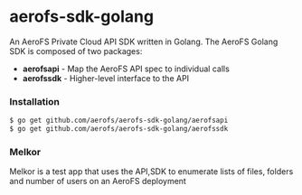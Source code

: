 # aerofs-sdk-golang
An AeroFS Private Cloud API SDK written in Golang. The AeroFS Golang SDK is
composed of two packages: 
* **aerofsapi** -  Map the AeroFS API spec to individual calls
* **aerofssdk** - Higher-level interface to the API

### Installation
```sh
$ go get github.com/aerofs/aerofs-sdk-golang/aerofsapi
$ go get github.com/aerofs/aerofs-sdk-golang/aerofssdk
```

### Melkor
Melkor is a test app that uses the API,SDK to enumerate lists of files, folders
and number of users on an AeroFS deployment
